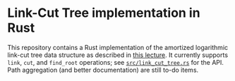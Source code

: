 # Link-Cut Tree implementation in Rust

This repository contains a Rust implementation of the amortized logarithmic link-cut tree data structure as described in [this lecture](http://courses.csail.mit.edu/6.851/spring21/lectures/L19.htm).
It currently supports `link`, `cut`, and `find_root` operations; see [`src/link_cut_tree.rs`](src/link_cut_tree.rs) for the API.
Path aggregation (and better documentation) are still to-do items.
